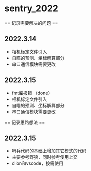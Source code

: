 # sentry_2022

== 记录需要解决的问题 ==

## 2022.3.14

+ 相机标定文件引入
+ 自瞄的预测、坐标解算部分
+ 串口通信模块需要更改

## 2022.3.15

+ fmt库报错  （done）
+ 相机标定文件引入
+ 自瞄的预测、坐标解算部分 
+ 串口通信模块需要更改

== 记录思路想法 ==

## 2022.3.15

- 哨兵代码的基础上增加其它模式的代码
- 主要参考野狼，同时参考使用上交
- clion和vscode，按需使用

